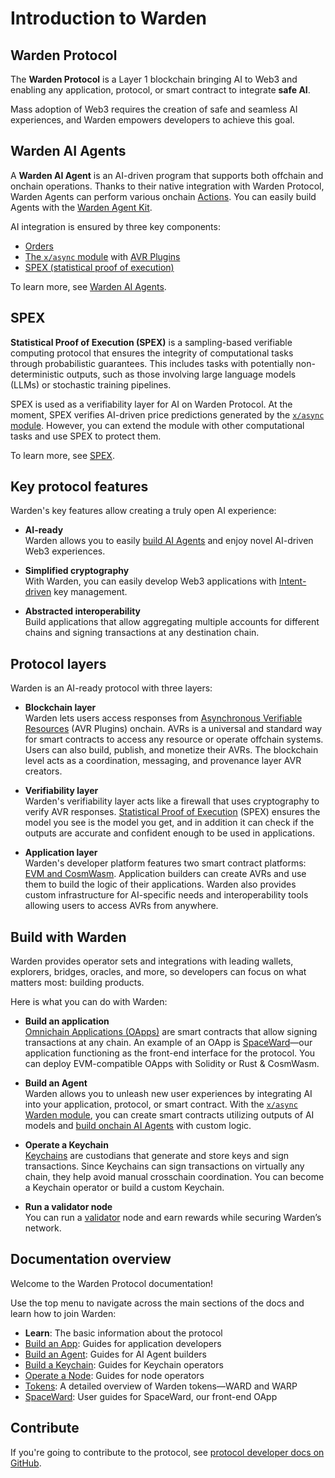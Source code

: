 ﻿---
sidebar_position: 1
id: home-doc
slug: /
---

# Introduction to Warden

## Warden Protocol

The **Warden Protocol** is a Layer 1 blockchain bringing AI to Web3 and enabling any application, protocol, or smart contract to integrate **safe AI**.

Mass adoption of Web3 requires the creation of safe and seamless AI experiences, and Warden empowers developers to achieve this goal.

## Warden AI Agents

A **Warden AI Agent** is an AI-driven program that supports both offchain and onchain operations. Thanks to their native integration with Warden Protocol, Warden Agents can perform various onchain [Actions](/learn/glossary#action). You can easily build Agents with the [Warden Agent Kit](/category/warden-agent-kit).

AI integration is ensured by three key components:

- [Orders](/learn/glossary#order)
- [The `x/async` module](/learn/warden-protocol-modules/x-async) with [AVR Plugins](/learn/glossary#avr-plugin)
- [SPEX (statistical proof of execution)](/learn/spex)

To learn more, see [Warden AI Agents](/learn/warden-ai-agents).

## SPEX

**Statistical Proof of Execution (SPEX)** is a sampling-based verifiable computing protocol that ensures the integrity of computational tasks through probabilistic guarantees. This includes tasks with potentially non-deterministic outputs, such as those involving large language models (LLMs) or stochastic training pipelines.

SPEX is used as a verifiability layer for AI on Warden Protocol. At the moment, SPEX verifies AI-driven price predictions generated by the [`x/async` module](/learn/warden-protocol-modules/x-async). However, you can extend the module with other computational tasks and use SPEX to protect them.

To learn more, see [SPEX](/learn/spex).

## Key protocol features

Warden's key features allow creating a truly open AI experience:

- **AI-ready**  
Warden allows you to easily [build AI Agents](/build-an-agent/introduction) and enjoy novel AI-driven Web3 experiences.

- **Simplified cryptography**  
With Warden, you can easily develop Web3 applications with [Intent-driven](/learn/glossary#intent) key management.

- **Abstracted interoperability**  
Build applications that allow aggregating multiple accounts for different chains and signing transactions at any destination chain.

## Protocol layers

Warden is an AI-ready protocol with three layers:

- **Blockchain layer**  
Warden lets users access responses from [Asynchronous Verifiable Resources](/learn/glossary#avr-plugin) (AVR Plugins) onchain. AVRs is a universal and standard way for smart contracts to access any resource or operate offchain systems. Users can also build, publish, and monetize their AVRs. The blockchain level acts as a coordination, messaging, and provenance layer AVR creators.

- **Verifiability layer**  
Warden's verifiability layer acts like a firewall that uses cryptography to verify AVR responses. [Statistical Proof of Execution](#spex) (SPEX) ensures the model you see is the model you get, and in addition it can check if the outputs are accurate and confident enough to be used in applications.

- **Application layer**  
Warden's developer platform features two smart contract platforms: [EVM and CosmWasm](/build-an-app/introduction#omnichain-contracts). Application builders can create AVRs and use them to build the logic of their applications. Warden also provides custom infrastructure for AI-specific needs and interoperability tools allowing users to access AVRs from anywhere. 

## Build with Warden

Warden provides operator sets and integrations with leading wallets, explorers, bridges, oracles, and more, so developers can focus on what matters most: building products.

Here is what you can do with Warden:

- **Build an application**  
[Omnichain Applications (OApps)](/learn/glossary#omnichain-application) are smart contracts that allow signing transactions at any chain. An example of an OApp is [SpaceWard](/learn/glossary#spaceward)—our application functioning as the front-end interface for the protocol. You can deploy EVM-compatible OApps with Solidity or Rust & CosmWasm.

- **Build an Agent**  
Warden allows you to unleash new user experiences by integrating AI into your application, protocol, or smart contract. With the [`x/async` Warden module](/learn/warden-protocol-modules/x-async), you can create smart contracts utilizing outputs of AI models and [build onchain AI Agents](/build-an-agent/introduction) with custom logic.

- **Operate a Keychain**  
[Keychains](/learn/glossary#keychain) are custodians that generate and store keys and sign transactions. Since Keychains can sign transactions on virtually any chain, they help avoid manual crosschain coordination. You can become a Keychain operator or build a custom Keychain.

- **Run a validator node**  
You can run a [validator](/learn/glossary#validator) node and earn rewards while securing Warden’s network.

## Documentation overview

Welcome to the Warden Protocol documentation!

Use the top menu to navigate across the main sections of the docs and learn how to join Warden:

- **Learn**: The basic information about the protocol
- [Build an App](/build-an-app/introduction): Guides for application developers
- [Build an Agent](/build-an-agent/introduction): Guides for AI Agent builders
- [Build a Keychain](/build-a-keychain/introduction): Guides for Keychain operators
- [Operate a Node](/operate-a-node/introduction): Guides for node operators
- [Tokens](/tokens/introduction): A detailed overview of Warden tokens—WARD and WARP
- [SpaceWard](https://help.wardenprotocol.org): User guides for SpaceWard, our front-end OApp

## Contribute

If you're going to contribute to the protocol, see [protocol developer docs on GitHub](https://github.com/warden-protocol/wardenprotocol/tree/main/protocol-developer-docs).
